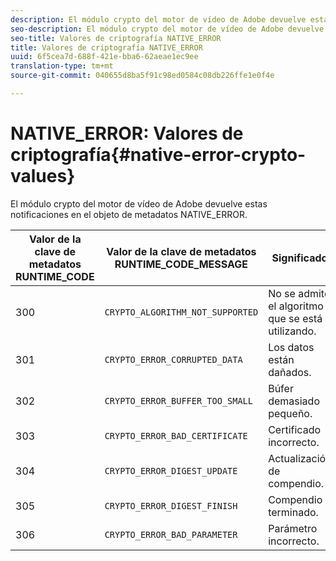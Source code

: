 ```yaml
---
description: El módulo crypto del motor de vídeo de Adobe devuelve estas notificaciones en el objeto de metadatos NATIVE_ERROR.
seo-description: El módulo crypto del motor de vídeo de Adobe devuelve estas notificaciones en el objeto de metadatos NATIVE_ERROR.
seo-title: Valores de criptografía NATIVE_ERROR
title: Valores de criptografía NATIVE_ERROR
uuid: 6f5cea7d-688f-421e-bba6-62aeae1ec9ee
translation-type: tm+mt
source-git-commit: 040655d8ba5f91c98ed0584c08db226ffe1e0f4e

---
```



# NATIVE_ERROR: Valores de criptografía{#native-error-crypto-values}

El módulo crypto del motor de vídeo de Adobe devuelve estas notificaciones en el objeto de metadatos NATIVE_ERROR.

| Valor de la clave de metadatos RUNTIME_CODE | Valor de la clave de metadatos RUNTIME_CODE_MESSAGE | Significado |
|---|---|---|
| 300 | `CRYPTO_ALGORITHM_NOT_SUPPORTED` | No se admite el algoritmo que se está utilizando. |
| 301 | `CRYPTO_ERROR_CORRUPTED_DATA` | Los datos están dañados. |
| 302 | `CRYPTO_ERROR_BUFFER_TOO_SMALL` | Búfer demasiado pequeño. |
| 303 | `CRYPTO_ERROR_BAD_CERTIFICATE` | Certificado incorrecto. |
| 304 | `CRYPTO_ERROR_DIGEST_UPDATE` | Actualización de compendio. |
| 305 | `CRYPTO_ERROR_DIGEST_FINISH` | Compendio terminado. |
| 306 | `CRYPTO_ERROR_BAD_PARAMETER` | Parámetro incorrecto. |


